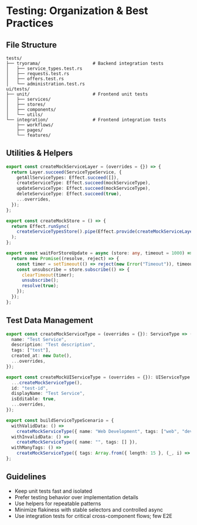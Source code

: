 # Testing: Organization & Best Practices

## File Structure

```
tests/
├── tryorama/                    # Backend integration tests
│   ├── service_types.test.rs
│   ├── requests.test.rs
│   ├── offers.test.rs
│   └── administration.test.rs
ui/tests/
├── unit/                        # Frontend unit tests
│   ├── services/
│   ├── stores/
│   ├── components/
│   └── utils/
└── integration/                 # Frontend integration tests
    ├── workflows/
    ├── pages/
    └── features/
```

## Utilities & Helpers

```ts
export const createMockServiceLayer = (overrides = {}) => {
  return Layer.succeed(ServiceTypeService, {
    getAllServiceTypes: Effect.succeed([]),
    createServiceType: Effect.succeed(mockServiceType),
    updateServiceType: Effect.succeed(mockServiceType),
    deleteServiceType: Effect.succeed(true),
    ...overrides,
  });
};

export const createMockStore = () => {
  return Effect.runSync(
    createServiceTypesStore().pipe(Effect.provide(createMockServiceLayer())),
  );
};

export const waitForStoreUpdate = async (store: any, timeout = 1000) => {
  return new Promise((resolve, reject) => {
    const timer = setTimeout(() => reject(new Error("Timeout")), timeout);
    const unsubscribe = store.subscribe(() => {
      clearTimeout(timer);
      unsubscribe();
      resolve(true);
    });
  });
};
```

## Test Data Management

```ts
export const createMockServiceType = (overrides = {}): ServiceType => ({
  name: "Test Service",
  description: "Test description",
  tags: ["test"],
  created_at: new Date(),
  ...overrides,
});

export const createMockUIServiceType = (overrides = {}): UIServiceType => ({
  ...createMockServiceType(),
  id: "test-id",
  displayName: "Test Service",
  isEditable: true,
  ...overrides,
});

export const buildServiceTypeScenario = {
  withValidData: () =>
    createMockServiceType({ name: "Web Development", tags: ["web", "development"] }),
  withInvalidData: () =>
    createMockServiceType({ name: "", tags: [] }),
  withManyTags: () =>
    createMockServiceType({ tags: Array.from({ length: 15 }, (_, i) => `tag${i}`) }),
};
```

## Guidelines

- Keep unit tests fast and isolated
- Prefer testing behavior over implementation details
- Use helpers for repeatable patterns
- Minimize flakiness with stable selectors and controlled async
- Use integration tests for critical cross-component flows; few E2E
